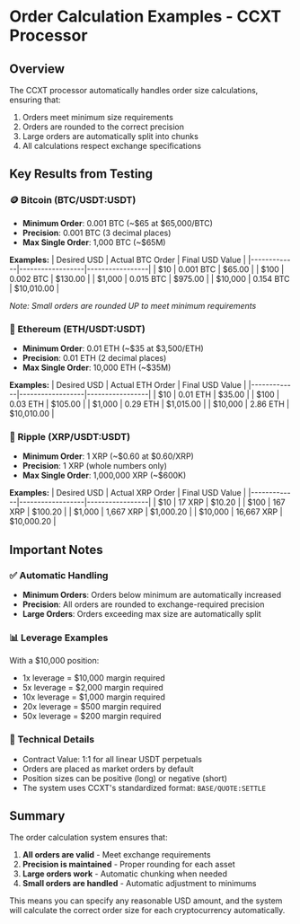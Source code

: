 # Order Calculation Examples - CCXT Processor

## Overview

The CCXT processor automatically handles order size calculations, ensuring that:
1. Orders meet minimum size requirements
2. Orders are rounded to the correct precision
3. Large orders are automatically split into chunks
4. All calculations respect exchange specifications

## Key Results from Testing

### 🪙 Bitcoin (BTC/USDT:USDT)
- **Minimum Order**: 0.001 BTC (~$65 at $65,000/BTC)
- **Precision**: 0.001 BTC (3 decimal places)
- **Max Single Order**: 1,000 BTC (~$65M)

**Examples:**
| Desired USD | Actual BTC Order | Final USD Value |
|-------------|------------------|-----------------|
| $10         | 0.001 BTC       | $65.00         |
| $100        | 0.002 BTC       | $130.00        |
| $1,000      | 0.015 BTC       | $975.00        |
| $10,000     | 0.154 BTC       | $10,010.00     |

*Note: Small orders are rounded UP to meet minimum requirements*

### 💎 Ethereum (ETH/USDT:USDT)
- **Minimum Order**: 0.01 ETH (~$35 at $3,500/ETH)
- **Precision**: 0.01 ETH (2 decimal places)
- **Max Single Order**: 10,000 ETH (~$35M)

**Examples:**
| Desired USD | Actual ETH Order | Final USD Value |
|-------------|------------------|-----------------|
| $10         | 0.01 ETH        | $35.00         |
| $100        | 0.03 ETH        | $105.00        |
| $1,000      | 0.29 ETH        | $1,015.00      |
| $10,000     | 2.86 ETH        | $10,010.00     |

### 🌊 Ripple (XRP/USDT:USDT)
- **Minimum Order**: 1 XRP (~$0.60 at $0.60/XRP)
- **Precision**: 1 XRP (whole numbers only)
- **Max Single Order**: 1,000,000 XRP (~$600K)

**Examples:**
| Desired USD | Actual XRP Order | Final USD Value |
|-------------|------------------|-----------------|
| $10         | 17 XRP          | $10.20         |
| $100        | 167 XRP         | $100.20        |
| $1,000      | 1,667 XRP       | $1,000.20      |
| $10,000     | 16,667 XRP      | $10,000.20     |

## Important Notes

### ✅ Automatic Handling
- **Minimum Orders**: Orders below minimum are automatically increased
- **Precision**: All orders are rounded to exchange-required precision
- **Large Orders**: Orders exceeding max size are automatically split

### 📊 Leverage Examples
With a $10,000 position:
- 1x leverage = $10,000 margin required
- 5x leverage = $2,000 margin required
- 10x leverage = $1,000 margin required
- 20x leverage = $500 margin required
- 50x leverage = $200 margin required

### 🔧 Technical Details
- Contract Value: 1:1 for all linear USDT perpetuals
- Orders are placed as market orders by default
- Position sizes can be positive (long) or negative (short)
- The system uses CCXT's standardized format: `BASE/QUOTE:SETTLE`

## Summary

The order calculation system ensures that:
1. **All orders are valid** - Meet exchange requirements
2. **Precision is maintained** - Proper rounding for each asset
3. **Large orders work** - Automatic chunking when needed
4. **Small orders are handled** - Automatic adjustment to minimums

This means you can specify any reasonable USD amount, and the system will calculate the correct order size for each cryptocurrency automatically. 